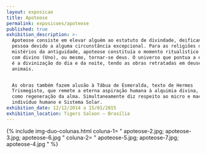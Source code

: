 ```yaml
---
layout: exposicao
title: Apoteose
permalink: exposicoes/apoteose
published: true
exhibition_description: >-
  Apoteose consiste em elevar alguém ao estatuto de divindade, deificando uma
  pessoa devido a alguma circunstância excepcional. Para as religiões de
  mistérios da antiguidade, apoteose constituía o momento ritualístico da união
  com divino (Uno), ou mesmo, tornar-se deus. O universo que pontua a exposição
  é a divinização do dia e da noite, tendo as obras retratadas em deuses e
  animais.


  As obras também fazem alusão à Tábua de Esmeralda, texto de Hermes
  Trismegisto, que remete a eterna aspiração humana à alquimia divina, entendida
  como regeneração da alma. Simultaneamente diz respeito ao micro e macrocosmos,
  indivíduo humano e Sistema Solar.
exhibition_date: 12/12/2014 a 15/01/2015
exhibition_location: Tigers Saloon – Brasília
---
```


{% include img-duo-colunas.html
	coluna-1=
	"
	apoteose-2.jpg;
	apoteose-3.jpg;
	apoteose-6.jpg
	"
	coluna-2=
	"
	apoteose-5.jpg;
	apoteose-7.jpg;
	apoteose-4.jpg
	"
%}
